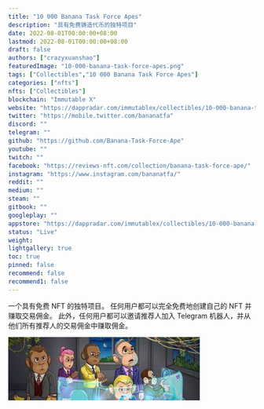 ```yaml
---
title: "10 000 Banana Task Force Apes"
description: "具有免费铸造代币的独特项目"
date: 2022-08-01T00:00:00+08:00
lastmod: 2022-08-01T00:00:00+08:00
draft: false
authors: ["crazyxuanshao"]
featuredImage: "10-000-banana-task-force-apes.png"
tags: ["Collectibles","10 000 Banana Task Force Apes"]
categories: ["nfts"]
nfts: ["Collectibles"]
blockchain: "Immutable X"
website: "https://dappradar.com/immutablex/collectibles/10-000-banana-task-force-apes"
twitter: "https://mobile.twitter.com/bananatfa"
discord: ""
telegram: ""
github: "https://github.com/Banana-Task-Force-Ape"
youtube: ""
twitch: ""
facebook: "https://reviews-nft.com/collection/banana-task-force-ape/"
instagram: "https://www.instagram.com/bananatfa/"
reddit: ""
medium: ""
steam: ""
gitbook: ""
googleplay: ""
appstore: "https://dappradar.com/immutablex/collectibles/10-000-banana-task-force-apes"
status: "Live"
weight: 
lightgallery: true
toc: true
pinned: false
recommend: false
recommend1: false
---
```

一个具有免费 NFT 的独特项目。 任何用户都可以完全免费地创建自己的 NFT 并赚取交易佣金。 此外，任何用户都可以邀请推荐人加入 Telegram 机器人，并从他们所有推荐人的交易佣金中赚取佣金。





![cxzc](cxzc.png)